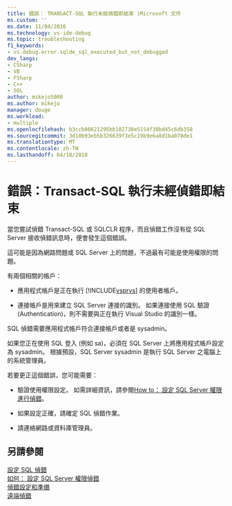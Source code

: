 ```yaml
---
title: 錯誤： TRANSACT-SQL 執行未經偵錯即結束 |Microsoft 文件
ms.custom: ''
ms.date: 11/04/2016
ms.technology: vs-ide-debug
ms.topic: troubleshooting
f1_keywords:
- vs.debug.error.sqlde_sql_executed_but_not_debugged
dev_langs:
- CSharp
- VB
- FSharp
- C++
- SQL
author: mikejo5000
ms.author: mikejo
manager: douge
ms.workload:
- multiple
ms.openlocfilehash: b3ccb86621295bb102738e5154f30bd45c6db358
ms.sourcegitcommit: 3d10b93eb5b326639f3e5c19b9e6a8d1ba078de1
ms.translationtype: MT
ms.contentlocale: zh-TW
ms.lasthandoff: 04/18/2018
---
```

# <a name="error-transact-sql-execution-ended-without-debugging"></a>錯誤：Transact-SQL 執行未經偵錯即結束
當您嘗試偵錯 Transact-SQL 或 SQLCLR 程序，而且偵錯工作沒有從 SQL Server 接收偵錯訊息時，便會發生這個錯誤。  
  
 這可能是因為網路問題或 SQL Server 上的問題，不過最有可能是使用權限的問題。  
  
 有兩個相關的帳戶：  
  
-   應用程式帳戶是正在執行 [!INCLUDE[vsprvs](../code-quality/includes/vsprvs_md.md)] 的使用者帳戶。  
  
-   連接帳戶是用來建立 SQL Server 連接的識別。 如果連接使用 SQL 驗證 (Authentication)，則不需要與正在執行 Visual Studio 的識別一樣。  
  
 SQL 偵錯需要應用程式帳戶符合連接帳戶或者是 sysadmin。  
  
 如果您正在使用 SQL 登入 (例如 sa)，必須在 SQL Server 上將應用程式帳戶設定為 sysadmin。 根據預設，SQL Server sysadmin 是執行 SQL Server 之電腦上的系統管理員。  
  
 若要更正這個錯誤，您可能需要：  
  
-   驗證使用權限設定。 如需詳細資訊，請參閱[How to： 設定 SQL Server 權限進行偵錯](http://msdn.microsoft.com/en-us/84e088d0-0409-41d4-841b-f5d4b0fda414)。  
  
-   如果設定正確，請確定 SQL 偵錯作業。  
  
-   請連絡網路或資料庫管理員。  
  
## <a name="see-also"></a>另請參閱  
 [設定 SQL 偵錯](http://msdn.microsoft.com/en-us/3db09e68-edcc-42de-9c22-4e97cfd55ab3)   
 [如何： 設定 SQL Server 權限偵錯](http://msdn.microsoft.com/en-us/84e088d0-0409-41d4-841b-f5d4b0fda414)   
 [偵錯設定和準備](../debugger/debugger-settings-and-preparation.md)   
 [遠端偵錯](../debugger/remote-debugging.md)
